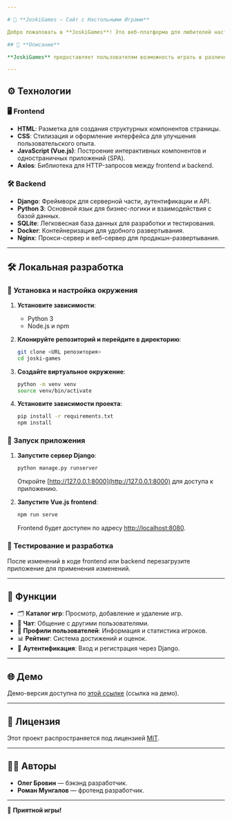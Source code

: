 ```yaml
---

# 🎲 **JoskiGames — Сайт с Настольными Играми**

Добро пожаловать в **JoskiGames**! Это веб-платформа для любителей настольных игр. Здесь вы можете выбирать из множества игр и наслаждаться ими прямо через веб-интерфейс.

## 📜 **Описание**

**JoskiGames** предоставляет пользователям возможность играть в различные настольные игры, включая стратегические, логические и азартные игры. Платформа позволяет взаимодействовать с другими пользователями через чат и отслеживать свою статистику.

---
```


## ⚙️ **Технологии**

### 🖥️ **Frontend**

- **HTML**: Разметка для создания структурных компонентов страницы.
- **CSS**: Стилизация и оформление интерфейса для улучшения пользовательского опыта.
- **JavaScript (Vue.js)**: Построение интерактивных компонентов и одностраничных приложений (SPA).
- **Axios**: Библиотека для HTTP-запросов между frontend и backend.

### 🛠️ **Backend**

- **Django**: Фреймворк для серверной части, аутентификации и API.
- **Python 3**: Основной язык для бизнес-логики и взаимодействия с базой данных.
- **SQLite**: Легковесная база данных для разработки и тестирования.
- **Docker**: Контейнеризация для удобного развертывания.
- **Nginx**: Прокси-сервер и веб-сервер для продакшн-развертывания.

---

## 🛠️ **Локальная разработка**

### 🔧 **Установка и настройка окружения**

1. **Установите зависимости**:
   - Python 3  
   - Node.js и npm  

2. **Клонируйте репозиторий и перейдите в директорию**:
   ```bash
   git clone <URL репозитория>
   cd joski-games
   ```

3. **Создайте виртуальное окружение**:
   ```bash
   python -m venv venv
   source venv/bin/activate
   ```

4. **Установите зависимости проекта**:
   ```bash
   pip install -r requirements.txt
   npm install
   ```

### 🚀 **Запуск приложения**

1. **Запустите сервер Django**:
   ```bash
   python manage.py runserver
   ```
   Откройте [http://127.0.0.1:8000](http://127.0.0.1:8000) для доступа к приложению.

2. **Запустите Vue.js frontend**:
   ```bash
   npm run serve
   ```
   Frontend будет доступен по адресу [http://localhost:8080](http://localhost:8080).

### 🧪 **Тестирование и разработка**

После изменений в коде frontend или backend перезагрузите приложение для применения изменений.

---

## 🌟 **Функции**

- 🗂️ **Каталог игр**: Просмотр, добавление и удаление игр.
- 💬 **Чат**: Общение с другими пользователями.
- 👤 **Профили пользователей**: Информация и статистика игроков.
- 📊 **Рейтинг**: Система достижений и оценок.
- 🔐 **Аутентификация**: Вход и регистрация через Django.

---

## 🌐 **Демо**

Демо-версия доступна по [этой ссылке](#) (ссылка на демо).

---

## 📄 **Лицензия**

Этот проект распространяется под лицензией [MIT](LICENSE).

---

## 👨‍💻 **Авторы**

- **Олег Бровин** — бэкэнд разработчик.
- **Роман Мунгалов** — фротенд разработчик.

---

🎲 **Приятной игры!**
